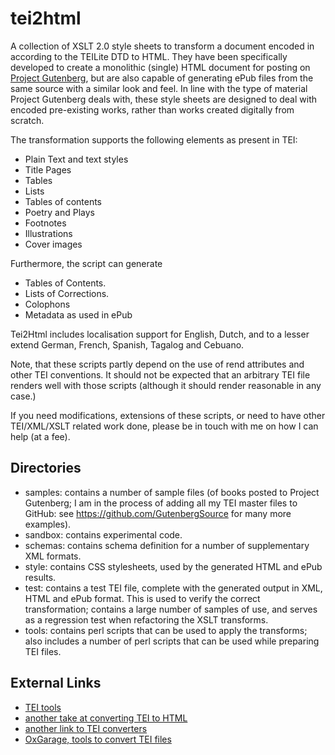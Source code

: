 # tei2html

A collection of XSLT 2.0 style sheets to transform a document encoded in according to the TEILite DTD to HTML. 
They have been specifically developed to create a monolithic (single) HTML document for posting on 
[Project Gutenberg](http://www.gutenberg.org/), but are also capable of generating ePub files from the same 
source with a similar look and feel. In line with the type of material Project Gutenberg deals with, these 
style sheets are designed to deal with encoded pre-existing works, rather than works created digitally from scratch.

The transformation supports the following elements as present in TEI:

  * Plain Text and text styles
  * Title Pages
  * Tables
  * Lists
  * Tables of contents
  * Poetry and Plays
  * Footnotes
  * Illustrations
  * Cover images

Furthermore, the script can generate

  * Tables of Contents.
  * Lists of Corrections.
  * Colophons
  * Metadata as used in ePub

Tei2Html includes localisation support for English, Dutch, and to a lesser extend German, French, Spanish, 
Tagalog and Cebuano.

Note, that these scripts partly depend on the use of rend attributes and other TEI conventions. It should 
not be expected that an arbitrary TEI file renders well with those scripts (although it should render 
reasonable in any case.)

If you need modifications, extensions of these scripts, or need to have other TEI/XML/XSLT related work 
done, please be in touch with me on how I can help (at a fee).

## Directories

  * samples: contains a number of sample files (of books posted to Project Gutenberg; I am in the process of adding all my TEI master files to GitHub: see https://github.com/GutenbergSource for many more examples).
  * sandbox: contains experimental code.
  * schemas: contains schema definition for a number of supplementary XML formats.
  * style: contains CSS stylesheets, used by the generated HTML and ePub results.
  * test: contains a test TEI file, complete with the generated output in XML, HTML and ePub format. This
    is used to verify the correct transformation; contains a large number of samples of use, and serves as
    a regression test when refactoring the XSLT transforms.
  * tools: contains perl scripts that can be used to apply the transforms; also includes a number of perl scripts
    that can be used while preparing TEI files.

## External Links

  * [TEI tools](http://www.tei-c.org/Tools/)
  * [another take at converting TEI to HTML](http://www.tei-c.org/Tools/Stylesheets/)
  * [another link to TEI converters](http://wiki.tei-c.org/index.php/Tei-xsl)
  * [OxGarage, tools to convert TEI files](http://www.oucs.ox.ac.uk/oxgarage/)

